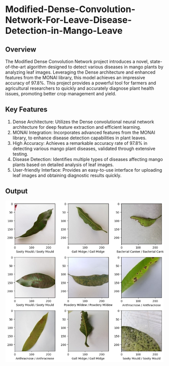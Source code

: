 # Modified-Dense-Convolution-Network-For-Leave-Disease-Detection-in-Mango-Leave

## Overview
The Modified Dense Convolution Network project introduces a novel, state-of-the-art algorithm designed to detect various diseases in mango plants by analyzing leaf images. Leveraging the Dense architecture and enhanced features from the MONAI library, this model achieves an impressive accuracy of 97.8%. This project provides a powerful tool for farmers and agricultural researchers to quickly and accurately diagnose plant health issues, promoting better crop management and yield.

## Key Features
1. Dense Architecture: Utilizes the Dense convolutional neural network architecture for deep feature extraction and efficient learning.
2. MONAI Integration: Incorporates advanced features from the MONAI library, to enhance disease detection capabilities in plant leaves.
3. High Accuracy: Achieves a remarkable accuracy rate of 97.8% in detecting various mango plant diseases, validated through extensive testing.
4. Disease Detection: Identifies multiple types of diseases affecting mango plants based on detailed analysis of leaf images.
5. User-friendly Interface: Provides an easy-to-use interface for uploading leaf images and obtaining diagnostic results quickly.

## Output
<img src="output.png">
